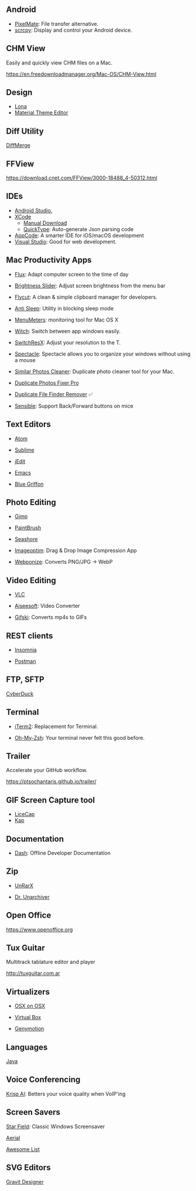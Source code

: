 ## Android

- [PixelMate](https://github.com/eladnava/pixelmate): File transfer alternative.
- [scrcpy](https://github.com/Genymobile/scrcpy): Display and control your Android device.


## CHM View

Easily and quickly view CHM files on a Mac.

https://en.freedownloadmanager.org/Mac-OS/CHM-View.html

## Design
- [Lona](https://github.com/airbnb/Lona)
- [Material Theme Editor](https://material.io/resources/theme-editor/)

## Diff Utility

[DiffMerge](https://www.sourcegear.com/diffmerge/downloaded.php)

## FFView

https://download.cnet.com/FFView/3000-18488_4-50312.html

## IDEs

- [Android Studio.](https://developer.android.com/studio/index.html)
- [XCode](https://apps.apple.com/us/app/xcode/id497799835?mt=12)
  - [Manual Download](https://developer.apple.com/download/more/)
  - [QuickType](https://github.com/quicktype/quicktype-xcode): Auto-generate Json parsing code
- [AppCode](https://www.jetbrains.com/objc/): A smarter IDE for iOS/macOS development 
- [Visual Studio](https://code.visualstudio.com): Good for web development.


## Mac Productivity Apps

- [Flux](https://justgetflux.com): Adapt computer screen to the time of day

- [Brightness Slider](https://itunes.apple.com/us/app/brightness-slider/id456624497): Adjust screen brightness from the menu bar

- [Flycut](https://itunes.apple.com/us/app/flycut-clipboard-manager/id442160987?mt=12): A clean & simple clipboard manager for developers.

- [Anti Sleep](https://itunes.apple.com/us/app/anti-sleep/id946798523?mt=12): Utility in blocking sleep mode

- [MenuMeters](http://member.ipmu.jp/yuji.tachikawa/MenuMetersElCapitan/): monitoring tool for Mac OS X

- [Witch](https://manytricks.com/witch/): Switch between app windows easily.

- [SwitchResX](http://www.madrau.com/srx_download/download.html): Adjust your resolution to the T.

- [Spectacle](https://www.spectacleapp.com): Spectacle allows you to organize your windows without using a mouse

- [Similar Photos Cleaner](https://itunes.apple.com/us/app/similar-photos-cleaner/id1333523703): Duplicate photo cleaner tool for your Mac.

- [Duplicate Photos Fixer Pro](https://apps.apple.com/us/app/duplicate-photos-fixer-pro/id963642514?mt=12)

- [Duplicate File Finder Remover](https://apps.apple.com/us/app/duplicate-file-finder-remover/id1032755628?mt=12) ✅

- [Sensible](https://sensible-side-buttons.archagon.net): Support Back/Forward buttons on mice

## Text Editors

- [Atom](https://atom.io)

- [Sublime](https://sublimetext.com)

- [jEdit](http://www.jedit.org)

- [Emacs](http://aquamacs.org)

- [Blue Griffon](http://bluegriffon.org)


## Photo Editing

- [Gimp](https://www.gimp.org)

- [PaintBrush](https://paintbrush.sourceforge.io) 

- [Seashore](https://itunes.apple.com/us/app/seashore/id1448648921?mt=12)

- [Imageoptim](https://imageoptim.com/mac): Drag & Drop Image Compression App

- [Webponize](https://github.com/webponize/webponize): Converts PNG/JPG -> WebP

## Video Editing

- [VLC](https://www.videolan.org/vlc/download-macosx.html)

- [Aiseesoft](https://itunes.apple.com/us/app/aiseesoft-free-video-converter/id740372206?ls=1&mt=12): Video Converter

- [Gifski](https://sindresorhus.com/gifski): Converts mp4s to GIFs

## REST clients

- [Insomnia](https://insomnia.rest)

- [Postman](https://www.getpostman.com)

## FTP, SFTP

[CyberDuck](https://cyberduck.io)

## Terminal

- [iTerm2](https://iterm2.com): Replacement for Terminal.

- [Oh-My-Zsh](http://ohmyz.sh/): Your terminal never felt this good before.

## Trailer

Accelerate your GitHub workflow.

https://ptsochantaris.github.io/trailer/

## GIF Screen Capture tool

- [LiceCap](http://www.cockos.com/licecap/)
- [Kap](https://getkap.co)

## Documentation

- [Dash](https://kapeli.com/dash): Offline Developer Documentation


## Zip

- [UnRarX](https://unrarx.en.softonic.com/mac)

- [Dr. Unarchiver](https://www.drcleaner.com/dr-unarchiver/)


## Open Office

https://www.openoffice.org

## Tux Guitar

Multitrack tablature editor and player

http://tuxguitar.com.ar

## Virtualizers

- [OSX on OSX](https://ntk.me/2012/09/07/os-x-on-os-x/)

- [Virtual Box](https://www.virtualbox.org)

- [Genymotion](https://www.genymotion.com/account/create/)

## Languages

[Java](http://www.oracle.com/technetwork/java/javase/downloads/index-jsp-138363.html)

## Voice Conferencing

[Krisp AI](https://krisp.ai): Betters your voice quality when VoIP'ing

## Screen Savers

[Star Field](http://www.opanoid.com/index.php?view=20090930230954): Classic Windows Screensaver 

[Aerial](https://github.com/JohnCoates/Aerial)

[Awesome List](https://github.com/agarrharr/awesome-macos-screensavers/blob/master/readme.md) 

## SVG Editors
 [Gravit Designer](https://apps.apple.com/us/app/gravit-designer/id1207744923?mt=12)
